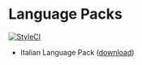 # Language Packs

[![StyleCI](https://github.styleci.io/repos/303496325/shield?branch=master)](https://github.styleci.io/repos/303496325?branch=master)

 - Italian Language Pack ([download](https://github.com/javanile/vtiger-i18n/raw/master/packages/LanguagePack-Italian-it_it.zip))
 


